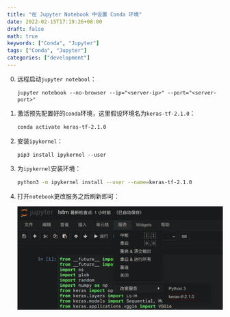 ```yaml
---
title: "在 Jupyter Notebook 中设置 Conda 环境"
date: 2022-02-15T17:19:26+08:00
draft: false
math: true
keywords: ["Conda", "Jupyter"]
tags: ["Conda", "Jupyter"]
categories: ["development"]
---
```


0. 远程启动`jupyter notebool`：

   ```shell
   jupyter notebook --no-browser --ip="<server-ip>" --port="<server-port>"
   ```

1. 激活预先配置好的`conda`环境，这里假设环境名为`keras-tf-2.1.0`：

   ```sh
   conda activate keras-tf-2.1.0
   ```

2. 安装`ipykernel`：

   ```shell
   pip3 install ipykernel --user
   ```

3. 为`ipykernel`安装环境：

   ```sh
   python3 -m ipykernel install --user --name=keras-tf-2.1.0
   ```

4. 打开`notebook`更改服务之后刷新即可：

   ![image-20220215172551183](https://raw.githubusercontent.com/ayamir/blog-imgs/main/image-20220215172551183.png)
